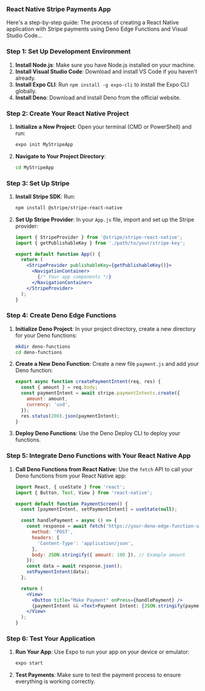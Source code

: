 ### React Native Stripe Payments App

Here's a step-by-step guide:
The process of creating a React Native application with Stripe payments using Deno Edge Functions and Visual Studio Code...



### Step 1: Set Up Development Environment
1. **Install Node.js**: Make sure you have Node.js installed on your machine.
2. **Install Visual Studio Code**: Download and install VS Code if you haven't already.
3. **Install Expo CLI**: Run `npm install -g expo-cli` to install the Expo CLI globally.
4. **Install Deno**: Download and install Deno from the official website.

### Step 2: Create Your React Native Project
1. **Initialize a New Project**: Open your terminal (CMD or PowerShell) and run:
   ```sh
   expo init MyStripeApp
   ```
2. **Navigate to Your Project Directory**: 
   ```sh
   cd MyStripeApp
   ```

### Step 3: Set Up Stripe
1. **Install Stripe SDK**: Run:
   ```sh
   npm install @stripe/stripe-react-native
   ```
2. **Set Up Stripe Provider**: In your `App.js` file, import and set up the Stripe provider:
   ```jsx
   import { StripeProvider } from '@stripe/stripe-react-native';
   import { getPublishableKey } from './path/to/your/stripe-key';

   export default function App() {
     return (
       <StripeProvider publishableKey={getPublishableKey()}>
         <NavigationContainer>
           {/* Your app components */}
         </NavigationContainer>
       </StripeProvider>
     );
   }
   ```

### Step 4: Create Deno Edge Functions
1. **Initialize Deno Project**: In your project directory, create a new directory for your Deno functions:
   ```sh
   mkdir deno-functions
   cd deno-functions
   ```
2. **Create a New Deno Function**: Create a new file `payment.js` and add your Deno function:
   ```js
   export async function createPaymentIntent(req, res) {
     const { amount } = req.body;
     const paymentIntent = await stripe.paymentIntents.create({
       amount: amount,
       currency: 'usd',
     });
     res.status(200).json(paymentIntent);
   }
   ```
3. **Deploy Deno Functions**: Use the Deno Deploy CLI to deploy your functions.

### Step 5: Integrate Deno Functions with Your React Native App
1. **Call Deno Functions from React Native**: Use the `fetch` API to call your Deno functions from your React Native app:
   ```jsx
   import React, { useState } from 'react';
   import { Button, Text, View } from 'react-native';

   export default function PaymentScreen() {
     const [paymentIntent, setPaymentIntent] = useState(null);

     const handlePayment = async () => {
       const response = await fetch('https://your-deno-edge-function-url/payment', {
         method: 'POST',
         headers: {
           'Content-Type': 'application/json',
         },
         body: JSON.stringify({ amount: 100 }), // Example amount
       });
       const data = await response.json();
       setPaymentIntent(data);
     };

     return (
       <View>
         <Button title="Make Payment" onPress={handlePayment} />
         {paymentIntent && <Text>Payment Intent: {JSON.stringify(paymentIntent)}</Text>}
       </View>
     );
   }
   ```

### Step 6: Test Your Application
1. **Run Your App**: Use Expo to run your app on your device or emulator:
   ```sh
   expo start
   ```
2. **Test Payments**: Make sure to test the payment process to ensure everything is working correctly.

